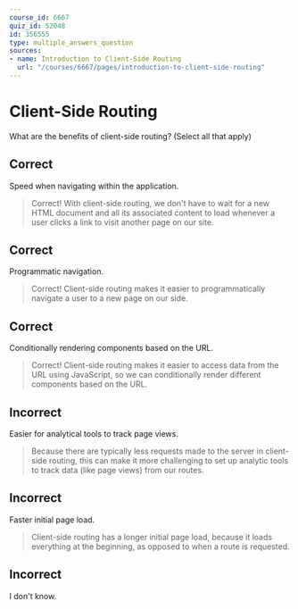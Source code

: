 ```yaml
---
course_id: 6667
quiz_id: 52048
id: 356555
type: multiple_answers_question
sources:
- name: Introduction to Client-Side Routing
  url: "/courses/6667/pages/introduction-to-client-side-routing"
---
```


# Client-Side Routing

What are the benefits of client-side routing? (Select all that apply)

## Correct

Speed when navigating within the application.

> Correct! With client-side routing, we don't have to wait for a new HTML document
> and all its associated content to load whenever a user clicks a link to visit
> another page on our site.

## Correct

Programmatic navigation.

> Correct! Client-side routing makes it easier to programmatically navigate a user
> to a new page on our side.

## Correct

Conditionally rendering components based on the URL.

> Correct! Client-side routing makes it easier to access data from the URL using
> JavaScript, so we can conditionally render different components based on the
> URL.

## Incorrect

Easier for analytical tools to track page views.

> Because there are typically less requests made to the server in client-side
> routing, this can make it more challenging to set up analytic tools to track
> data (like page views) from our routes.

## Incorrect

Faster initial page load.

> Client-side routing has a longer initial page load, because it loads
> everything at the beginning, as opposed to when a route is requested.

## Incorrect

I don't know.

